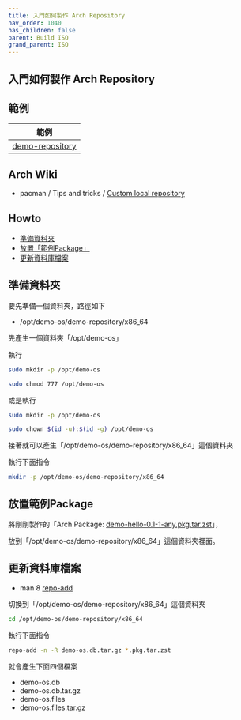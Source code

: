 ```yaml
---
title: 入門如何製作 Arch Repository
nav_order: 1040
has_children: false
parent: Build ISO
grand_parent: ISO
---
```



## 入門如何製作 Arch Repository


## 範例

| 範例 |
| --- |
| [demo-repository](https://github.com/samwhelp/note-about-archlinux/tree/gh-pages/_demo/build-iso/demo-os/demo-repository) |


## Arch Wiki

* pacman / Tips and tricks / [Custom local repository](https://wiki.archlinux.org/title/Pacman/Tips_and_tricks#Custom_local_repository)


## Howto

* [準備資料夾](#準備資料夾)
* [放置「範例Package」](#放置範例Package)
* [更新資料庫檔案](#更新資料庫檔案)


## 準備資料夾

要先準備一個資料夾，路徑如下

* /opt/demo-os/demo-repository/x86_64

先產生一個資料夾「/opt/demo-os」

執行

``` sh
sudo mkdir -p /opt/demo-os

sudo chmod 777 /opt/demo-os
```

或是執行

``` sh
sudo mkdir -p /opt/demo-os

sudo chown $(id -u):$(id -g) /opt/demo-os
```

接著就可以產生「/opt/demo-os/demo-repository/x86_64」這個資料夾

執行下面指令

``` sh
mkdir -p /opt/demo-os/demo-repository/x86_64
```


## 放置範例Package

將剛剛製作的「Arch Package: [demo-hello-0.1-1-any.pkg.tar.zst](https://samwhelp.github.io/note-about-archlinux/read/build-iso/start-build-arch-package.html#%E8%A3%BD%E4%BD%9C-package)」，


放到「/opt/demo-os/demo-repository/x86_64」這個資料夾裡面。


## 更新資料庫檔案

* man 8 [repo-add](https://man.archlinux.org/man/repo-add.8)

切換到「/opt/demo-os/demo-repository/x86_64」這個資料夾

``` sh
cd /opt/demo-os/demo-repository/x86_64
```

執行下面指令

``` sh
repo-add -n -R demo-os.db.tar.gz *.pkg.tar.zst
```

就會產生下面四個檔案

* demo-os.db
* demo-os.db.tar.gz
* demo-os.files
* demo-os.files.tar.gz
